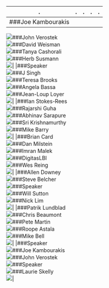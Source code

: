 | . | . | . | . | . |
|----|----|----|----|----|
|###Joe Kambourakis  
![](./img/joe_kambourakis.jpg)###John Verostek  
![](./img/john_verostek.jpg)###David Weisman  
![](./img/david_weisman.jpg)###Tanya Cashorali  
![](./img/tanya_cashorali.jpg)###Herb Susmann  
![](./img/herb_susmann.jpg)|
|###Speaker  
![](./img/speaker.jpg)###J Singh  
![](./img/j_singh.jpg)###Teresa Brooks  
![](./img/teresa_brooks.jpg)###Angela Bassa  
![](./img/angela_bassa.jpg)###Jean-Loup Loyer  
![](./img/jean-loup_loyer.jpg)|
|###Ian Stokes-Rees  
![](./img/ian_stokes-rees.jpg)###Rajarshi Guha  
![](./img/rajarshi_guha.jpg)###Abhinav Sarapure  
![](./img/abhinav_sarapure.jpg)###Sri Krishnamurthy  
![](./img/sri_krishnamurthy.jpg)###Mike Barry  
![](./img/mike_barry.jpg)|
|###Brian Card  
![](./img/brian_card.jpg)###Dan Milstein  
![](./img/dan_milstein.jpg)###Imran Malek  
![](./img/imran_malek.jpg)###DigitasLBI  
![](./img/digitaslbi.jpg)###Wes Reing  
![](./img/wes_reing.jpg)|
|###Allen Downey  
![](./img/allen_downey.jpg)###Steve Belcher  
![](./img/steve_belcher.jpg)###Speaker  
![](./img/speaker.jpg)###Will Sutton  
![](./img/will_sutton.jpg)###Nick Lim  
![](./img/nick_lim.jpg)|
|###Patrik Lundblad  
![](./img/patrik_lundblad.jpg)###Chris Beaumont  
![](./img/chris_beaumont.jpg)###Pete Martin  
![](./img/pete_martin.jpg)###Roope Astala  
![](./img/roope_astala.jpg)###Mike Bell  
![](./img/mike_bell.jpg)|
|###Speaker  
![](./img/speaker.jpg)###Joe Kambourakis  
![](./img/joe_kambourakis.jpg)###John Verostek  
![](./img/john_verostek.jpg)###Speaker  
![](./img/speaker.jpg)###Laurie Skelly  
![](./img/laurie_skelly.jpg)|
